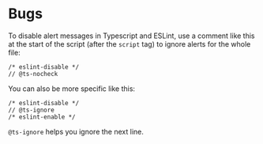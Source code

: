 # Bugs

To disable alert messages in Typescript and ESLint, use a comment like this at the start of the script (after the <code>script</code> tag) to ignore alerts for the whole file:

    /* eslint-disable */
    // @ts-nocheck

You can also be more specific like this:

    /* eslint-disable */
    // @ts-ignore
    /* eslint-enable */

<code>@ts-ignore</code> helps you ignore the next line.